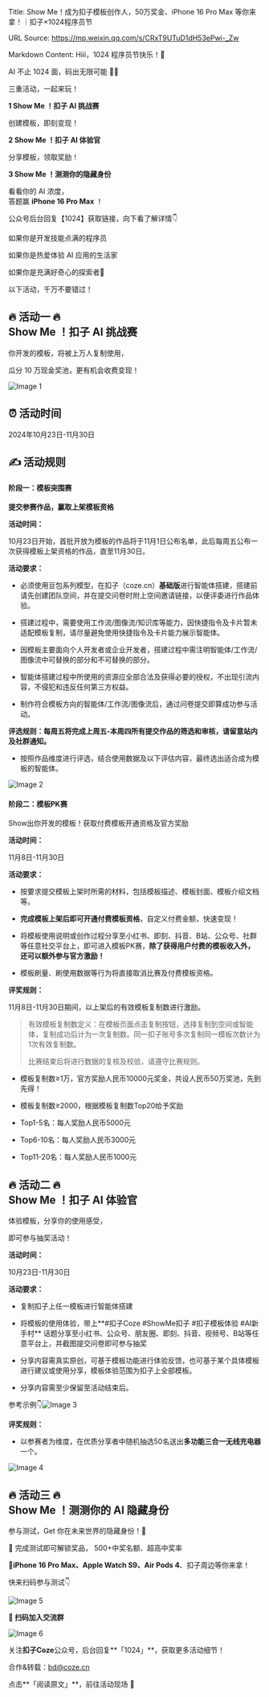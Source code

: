 Title: Show Me！成为扣子模板创作人，50万奖金、iPhone 16 Pro Max 等你来拿！｜扣子×1024程序员节

URL Source: https://mp.weixin.qq.com/s/CRxT9UTuD1dH53ePwi-_Zw

Markdown Content:
Hiii，1024 程序员节快乐！🧩

AI 不止 1024 面，码出无限可能 🧑‍💻

三重活动，一起来玩！

**1 Show Me ！扣子 AI 挑战赛**

创建模板，即刻变现！

**2 Show Me ！扣子 AI 体验官**

分享模板，领取奖励！

**3 Show Me ！测测你的隐藏身份**

看看你的 AI 浓度，  
答题赢 **iPhone 16 Pro Max** ！

公众号后台回复【1024】获取链接，向下看了解详情👇

如果你是开发技能点满的程序员

如果你是热爱体验 AI 应用的生活家

如果你是充满好奇心的探索者🤔

以下活动，千万不要错过！

🔥 活动一 🔥  
Show Me ！扣子 AI 挑战赛
------------------------------

你开发的模板，将被上万人复制使用，

瓜分 10 万现金奖池，更有机会收费变现！

![Image 1](https://mmbiz.qpic.cn/sz_mmbiz_jpg/6Qibp6lbmicKX5S1LhgPqicJpQicB9zXictrkyibWVhDJNGPy7icfmI6EqyEJrvyD8nZibhuaO0qKPlW7GOHbCtnjnUUJg/640?wx_fmt=jpeg&from=appmsg)

  

⏰ 活动时间
------

2024年10月23日-11月30日

✍️ 活动规则
-------

#### 阶段一：模板突围赛  
**提交参赛作品，赢取上架模板资格**

**活动时间：**

10月23日开始，首批开放为模板的作品将于11月1日公布名单，此后每周五公布一次获得模板上架资格的作品，直至11月30日。

**活动要求：**

*   必须使用豆包系列模型，在扣子（coze.cn）**基础版**进行智能体搭建，搭建前请先创建团队空间，并在提交问卷时附上空间邀请链接，以便评委进行作品体验。
    
*   搭建过程中，需要使用工作流/图像流/知识库等能力，因快捷指令及卡片暂未适配模板复制，请尽量避免使用快捷指令及卡片能力展示智能体。
    
*   因模板主要面向个人开发者或企业开发者，搭建过程中需注明智能体/工作流/图像流中可替换的部分和不可替换的部分。
    
*   智能体搭建过程中所使用的资源应全部合法及获得必要的授权，不出现引流内容，不侵犯和违反任何第三方权益。
    
*   制作符合模板方向的智能体/工作流/图像流后，通过问卷提交即算成功参与活动。
    

**评选规则：每周五将完成上周五-本周四所有提交作品的筛选和审核，请留意站内及社群通知。**

*   按照作品维度进行评选，结合使用数据及以下评估内容，最终选出适合成为模板的智能体。
    

![Image 2](https://mmbiz.qpic.cn/sz_mmbiz_png/6Qibp6lbmicKX5S1LhgPqicJpQicB9zXictrk28sbicAs0RvBgZZ2sor3mRGsEcBh0FgmjXAWdsHW8XKehibWoN8uOkyw/640?wx_fmt=png&from=appmsg)

#### 阶段二：模板PK赛  
Show出你开发的模板！获取付费模板开通资格及官方奖励

**活动时间：**

11月8日-11月30日

**活动要求：**

*   按要求提交模板上架时所需的材料，包括模板描述、模板封面、模板介绍文档等。
    
*   **完成模板上架后即可开通付费模板资格**，自定义付费金额，快速变现！
    
*   将模板使用说明或创作过程分享至小红书、即刻、抖音、B站、公众号、社群等任意社交平台上，即可进入模板PK赛，**除了获得用户付费的模板收入外，还可以额外参与官方激励！**
    
*   模板刷量、刷使用数据等行为将直接取消比赛及付费模板资格。
    

**评奖规则：**

11月8日-11月30日期间，以上架后的有效模板复制数进行激励。

> 有效模板复制数定义：在模板页面点击复制按钮，选择复制到空间或智能体，复制成功后计为一次复制数。同一扣子账号多次复制同一模板次数计为1次有效复制数。
> 
> 比赛结束后将进行数据的复核及校验，请遵守比赛规则。

*   模板复制数≥1万，官方奖励人民币10000元奖金，共设人民币50万奖池，先到先得！
    
*   模板复制数≥2000，根据模板复制数Top20给予奖励
    

*   Top1-5名：每人奖励人民币5000元
    
*   Top6-10名：每人奖励人民币3000元
    
*   Top11-20名：每人奖励人民币1000元
    

🔥 活动二 🔥  
Show Me ！扣子 AI 体验官
------------------------------

体验模板，分享你的使用感受，

即可参与抽奖活动！

**活动时间：**

10月23日-11月30日

**活动要求：**

*   复制扣子上任一模板进行智能体搭建
    
*   将模板的使用体验，带上**#扣子Coze #ShowMe扣子 #扣子模板体验 #AI新手村** 话题分享至小红书、公众号、朋友圈、即刻、抖音、视频号、B站等任意平台上，并截图提交问卷即可参与抽奖
    
*   分享内容需真实原创，可基于模板功能进行体验反馈，也可基于某个具体模板进行建议或使用分享，模板体验范围为扣子上全部模板。
    
*   分享内容需至少保留至活动结束后。
    

参考示例👇![Image 3](https://mmbiz.qpic.cn/sz_mmbiz_png/6Qibp6lbmicKX5S1LhgPqicJpQicB9zXictrkcIZmfaMdOsfSqkNCCmQOicWa0S1YV0lvw5Yt2950wLORPG1uib3JHukQ/640?wx_fmt=png&from=appmsg)

**评奖规则：**

*   以参赛者为维度，在优质分享者中随机抽选50名送出**多功能三合一无线充电器**一个。
    

![Image 4](https://mmbiz.qpic.cn/sz_mmbiz_png/6Qibp6lbmicKX5S1LhgPqicJpQicB9zXictrkwYHqTXlB5I5ibia7lZ0J21WIOqgQTtmyhFdkDHPJia0IPLwtvIU881ZXQ/640?wx_fmt=png&from=appmsg)

🔥 活动三 🔥  
Show Me ！测测你的 AI 隐藏身份
---------------------------------

参与测试，Get 你在未来世界的隐藏身份！💫

🎁 完成测试即可解锁奖品， 500+中奖名额、超高中奖率

📱**iPhone 16 Pro Max、Apple Watch S9、Air Pods 4**、扣子周边等你来拿！

快来扫码参与测试👇

![Image 5](https://mmbiz.qpic.cn/sz_mmbiz_jpg/6Qibp6lbmicKX5S1LhgPqicJpQicB9zXictrkA2xiaql4Nn60npiaXDa5Vu0VUEguic7se7VXcibUhFucvL6JSCDaVYicqVg/640?wx_fmt=jpeg&from=appmsg)

**🙋 扫码加入交流群**

![Image 6](https://mmbiz.qpic.cn/sz_mmbiz_png/6Qibp6lbmicKWOw6NNOUicyZmjupWAtt0JOSswXRnRCv8pURQV0ict1f3C2a8TpLhsOYhI3icEdwHYfL81libNhBwvPQ/640?wx_fmt=png&from=appmsg)

关注**扣子Coze**公众号，后台回复**「1024」**，获取更多活动细节！

合作&转载：bd@coze.cn

点击**「阅读原文」**，前往活动现场 🚀
